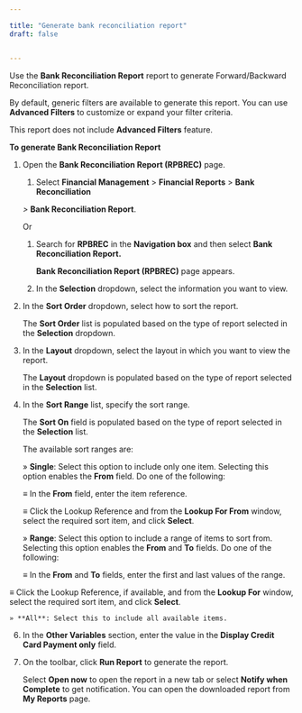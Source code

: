 ```yaml
---

title: "Generate bank reconciliation report"
draft: false


---
```


Use the **Bank Reconciliation Report** report to generate Forward/Backward Reconciliation report.

By default, generic filters are available to generate this report. You can use **Advanced Filters** to customize or expand your filter criteria.

This report does not include **Advanced Filters** feature.

**To generate Bank Reconciliation Report**  

1.  Open the **Bank Reconciliation Report (RPBREC)** page.

    1.  Select **Financial Management** \> **Financial Reports** \> **Bank Reconciliation**

    *\>* **Bank Reconciliation Report**.

    Or

    1.  Search for **RPBREC** in the **Navigation box** and then select **Bank Reconciliation Report.**

        **Bank Reconciliation Report (RPBREC)** page appears.

    2.  In the **Selection** dropdown, select the information you want to view.

2.  In the **Sort Order** dropdown, select how to sort the report.

    The **Sort Order** list is populated based on the type of report selected in the **Selection** dropdown.

4.  In the **Layout** dropdown, select the layout in which you want to view the report.

    The **Layout** dropdown is populated based on the type of report selected in the **Selection** list.

5.  In the **Sort Range** list, specify the sort range.

    The **Sort On** field is populated based on the type of report selected in the **Selection** list.

    The available sort ranges are:

    » **Single**: Select this option to include only one item. Selecting this option enables the **From** field. Do one of the following:

    ≡ In the **From** field, enter the item reference.

    ≡ Click the Lookup Reference and from the **Lookup For From** window, select the required sort item, and click **Select**.

    » **Range**: Select this option to include a range of items to sort from. Selecting this option enables the **From** and **To** fields. Do one of the following:

    ≡ In the **From** and **To** fields, enter the first and last values of the range.

≡ Click the Lookup Reference, if available, and from the **Lookup For** window, select the required sort item, and click **Select**.

    » **All**: Select this to include all available items.

6.  In the **Other Variables** section, enter the value in the **Display Credit Card Payment only** field.

7.  On the toolbar, click **Run Report** to generate the report.

    Select **Open now** to open the report in a new tab or select **Notify when Complete** to get notification. You can open the downloaded report from **My Reports** page.